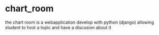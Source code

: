 # chart_room
the chart room is a webapplication develop with python (django) allowing student to host a topic and have a discusion about it 
